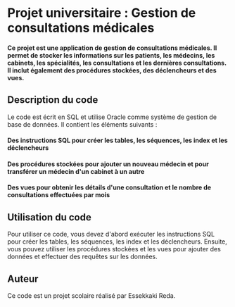 # Projet universitaire : Gestion de consultations médicales
#### Ce projet est une application de gestion de consultations médicales. Il permet de stocker les informations sur les patients, les médecins, les cabinets, les spécialités, les consultations et les dernières consultations. Il inclut également des procédures stockées, des déclencheurs et des vues.

## Description du code
Le code est écrit en SQL et utilise Oracle comme système de gestion de base de données. Il contient les éléments suivants :

#### Des instructions SQL pour créer les tables, les séquences, les index et les déclencheurs
#### Des procédures stockées pour ajouter un nouveau médecin et pour transférer un médecin d'un cabinet à un autre
#### Des vues pour obtenir les détails d'une consultation et le nombre de consultations effectuées par mois
## Utilisation du code
Pour utiliser ce code, vous devez d'abord exécuter les instructions SQL pour créer les tables, les séquences, les index et les déclencheurs. Ensuite, vous pouvez utiliser les procédures stockées et les vues pour ajouter des données et effectuer des requêtes sur les données.

## Auteur
Ce code est un projet scolaire réalisé par Essekkaki Reda.

